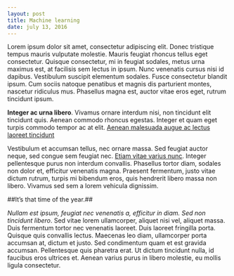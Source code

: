 ```yaml
---
layout: post
title: Machine learning
date: july 13, 2016
---
```



Lorem ipsum dolor sit amet, consectetur adipiscing elit. Donec tristique tempus mauris vulputate molestie.
Mauris feugiat rhoncus tellus eget consectetur. Quisque consectetur, mi in feugiat sodales,
metus urna maximus est, at facilisis sem lectus in ipsum.
Nunc venenatis cursus nisi id dapibus.&nbsp;Vestibulum suscipit elementum sodales.
Fusce consectetur blandit ipsum.&nbsp;Cum sociis natoque penatibus et magnis dis parturient montes, nascetur ridiculus mus.
Phasellus magna est, auctor vitae eros eget, rutrum tincidunt ipsum.



**Integer ac urna libero**. Vivamus ornare interdum nisi, non tincidunt elit tincidunt quis.
Aenean commodo rhoncus egestas. Integer et quam eget turpis commodo tempor ac at elit.
<a href="http://www.bateauxtheme.com" target="_blank">Aenean malesuada augue ac lectus laoreet tincidunt</a>


Vestibulum et accumsan tellus, nec ornare massa. Sed feugiat auctor neque, sed congue sem feugiat nec.
<a href="http://www.bateauxtheme.com" target="_blank"> Etiam vitae varius nunc</a>.
Integer pellentesque purus non interdum convallis. Phasellus tortor diam, sodales non dolor et,
efficitur venenatis magna. Praesent fermentum, justo vitae dictum rutrum, turpis mi bibendum eros,
quis hendrerit libero massa non libero. Vivamus sed sem a lorem vehicula dignissim.


##It’s that time of the year.##


*Nullam est ipsum, feugiat nec venenatis a, efficitur in diam. Sed non tincidunt libero*.
Sed vitae lorem ullamcorper, aliquet nisi vel, aliquet massa. Duis fermentum tortor nec venenatis
laoreet. Duis laoreet fringilla porta. Quisque quis convallis lectus.
Maecenas leo diam, ullamcorper porta accumsan at, dictum et justo.
Sed condimentum quam et est gravida accumsan. Pellentesque quis pharetra erat.
Ut dictum tincidunt nulla, id faucibus eros ultrices et.
Aenean varius purus in libero molestie, eu mollis ligula consectetur.
